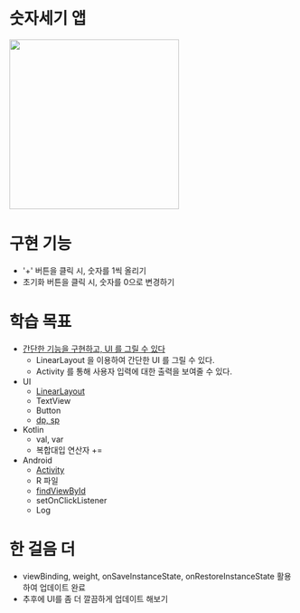 # 숫자세기 앱

<img src= "https://github.com/Eddie-Pak/EX_CalculatingApp/assets/136288531/a7332f7d-3dc1-4c59-aa59-704e759a8233" width="300">

# 구현 기능

- '+' 버튼을 클릭 시, 숫자를 1씩 올리기
- 초기화 버튼을 클릭 시, 숫자를 0으로 변경하기

# 학습 목표

- [간단한 기능을 구현하고, UI 를 그릴 수 있다](https://developer.android.com/guide/topics/ui?hl=ko)
    - LinearLayout 을 이용하여 간단한 UI 를 그릴 수 있다.
    - Activity 를 통해 사용자 입력에 대한 출력을 보여줄 수 있다.
- UI
    - [LinearLayout](https://developer.android.com/guide/topics/ui/declaring-layout?hl=ko#layout-params)
    - TextView
    - Button
    - [dp, sp](https://developer.android.com/training/multiscreen/screendensities?hl=ko)
- Kotlin
    - val, var
    - 복합대입 연산자 +=
- Android
    - [Activity](https://developer.android.com/guide/components/activities?hl=ko)
    - R 파일
    - [findViewById](https://developer.android.com/guide/topics/ui/declaring-layout?hl=ko#id)
    - setOnClickListener
    - Log

# 한 걸음 더

- viewBinding, weight, onSaveInstanceState, onRestoreInstanceState 활용하여 업데이트 완료
- 추후에 UI를 좀 더 깔끔하게 업데이트 해보기

